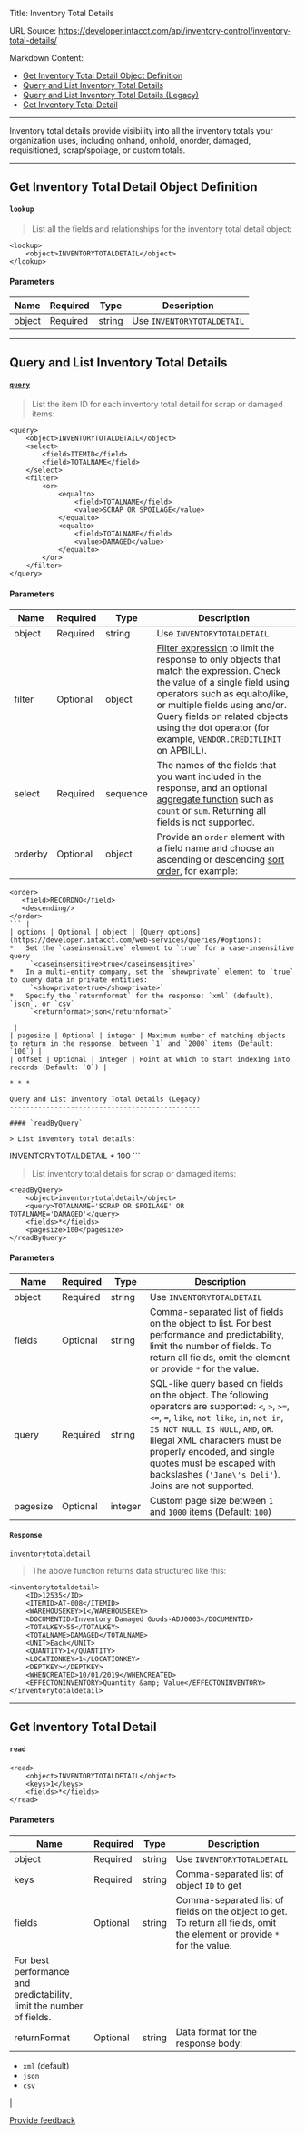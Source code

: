 Title: Inventory Total Details

URL Source: https://developer.intacct.com/api/inventory-control/inventory-total-details/

Markdown Content:
*   [Get Inventory Total Detail Object Definition](https://developer.intacct.com/api/inventory-control/inventory-total-details/#get-inventory-total-detail-object-definition)
*   [Query and List Inventory Total Details](https://developer.intacct.com/api/inventory-control/inventory-total-details/#query-and-list-inventory-total-details)
*   [Query and List Inventory Total Details (Legacy)](https://developer.intacct.com/api/inventory-control/inventory-total-details/#query-and-list-inventory-total-details-legacy)
*   [Get Inventory Total Detail](https://developer.intacct.com/api/inventory-control/inventory-total-details/#get-inventory-total-detail)

* * *

Inventory total details provide visibility into all the inventory totals your organization uses, including onhand, onhold, onorder, damaged, requisitioned, scrap/spoilage, or custom totals.

* * *

Get Inventory Total Detail Object Definition
--------------------------------------------

#### `lookup`

> List all the fields and relationships for the inventory total detail object:

```
<lookup>
    <object>INVENTORYTOTALDETAIL</object>
</lookup>
```

#### Parameters

| Name | Required | Type | Description |
| --- | --- | --- | --- |
| object | Required | string | Use `INVENTORYTOTALDETAIL` |

* * *

Query and List Inventory Total Details
--------------------------------------

#### [`query`](https://developer.intacct.com/web-services/queries/)

> List the item ID for each inventory total detail for scrap or damaged items:

```
<query>
    <object>INVENTORYTOTALDETAIL</object>
    <select>
        <field>ITEMID</field>
        <field>TOTALNAME</field>
    </select>
    <filter>
        <or>
            <equalto>
                <field>TOTALNAME</field>
                <value>SCRAP OR SPOILAGE</value>
            </equalto>
            <equalto>
                <field>TOTALNAME</field>
                <value>DAMAGED</value>
            </equalto>
        </or>
    </filter>
</query>
```

#### Parameters

| Name | Required | Type | Description |
| --- | --- | --- | --- |
| object | Required | string | Use `INVENTORYTOTALDETAIL` |
| filter | Optional | object | [Filter expression](https://developer.intacct.com/web-services/queries/#filter) to limit the response to only objects that match the expression. Check the value of a single field using operators such as equalto/like, or multiple fields using and/or. Query fields on related objects using the dot operator (for example, `VENDOR.CREDITLIMIT` on APBILL). |
| select | Required | sequence | The names of the fields that you want included in the response, and an optional [aggregate function](https://developer.intacct.com/web-services/queries/#aggregate-functions) such as `count` or `sum`. Returning all fields is not supported. |
| orderby | Optional | object | Provide an `order` element with a field name and choose an ascending or descending [sort order](https://developer.intacct.com/web-services/queries/#order-by), for example:  
```
<order>  
   <field>RECORDNO</field>   
   <descending/>   
</order>
``` |
| options | Optional | object | [Query options](https://developer.intacct.com/web-services/queries/#options):
*   Set the `caseinsensitive` element to `true` for a case-insensitive query  
     `<caseinsensitive>true</caseinsensitive>`
*   In a multi-entity company, set the `showprivate` element to `true` to query data in private entities:  
     `<showprivate>true</showprivate>`
*   Specify the `returnformat` for the response: `xml` (default), `json`, or `csv`  
     `<returnformat>json</returnformat>`

 |
| pagesize | Optional | integer | Maximum number of matching objects to return in the response, between `1` and `2000` items (Default: `100`) |
| offset | Optional | integer | Point at which to start indexing into records (Default: `0`) |

* * *

Query and List Inventory Total Details (Legacy)
-----------------------------------------------

#### `readByQuery`

> List inventory total details:

```
<readByQuery>
    <object>INVENTORYTOTALDETAIL</object>
    <fields>*</fields>
    <query></query>
    <pagesize>100</pagesize>
</readByQuery>
```

> List inventory total details for scrap or damaged items:

```
<readByQuery>
    <object>inventorytotaldetail</object>
    <query>TOTALNAME='SCRAP OR SPOILAGE' OR TOTALNAME='DAMAGED'</query>
    <fields>*</fields>
    <pagesize>100</pagesize>
</readByQuery>
```

#### Parameters

| Name | Required | Type | Description |
| --- | --- | --- | --- |
| object | Required | string | Use `INVENTORYTOTALDETAIL` |
| fields | Optional | string | Comma-separated list of fields on the object to list. For best performance and predictability, limit the number of fields. To return all fields, omit the element or provide `*` for the value. |
| query | Required | string | SQL-like query based on fields on the object. The following operators are supported: `<`, `>`, `>=`, `<=`, `=`, `like`, `not like`, `in`, `not in`, `IS NOT NULL`, `IS NULL`, `AND`, `OR`. Illegal XML characters must be properly encoded, and single quotes must be escaped with backslashes (`'Jane\'s Deli'`). Joins are not supported. |
| pagesize | Optional | integer | Custom page size between `1` and `1000` items (Default: `100`) |

#### `Response`

`inventorytotaldetail`

> The above function returns data structured like this:

```
<inventorytotaldetail>
    <ID>12535</ID>
    <ITEMID>AT-008</ITEMID>
    <WAREHOUSEKEY>1</WAREHOUSEKEY>
    <DOCUMENTID>Inventory Damaged Goods-ADJ0003</DOCUMENTID>
    <TOTALKEY>55</TOTALKEY>
    <TOTALNAME>DAMAGED</TOTALNAME>
    <UNIT>Each</UNIT>
    <QUANTITY>1</QUANTITY>
    <LOCATIONKEY>1</LOCATIONKEY>
    <DEPTKEY></DEPTKEY>
    <WHENCREATED>10/01/2019</WHENCREATED>
    <EFFECTONINVENTORY>Quantity &amp; Value</EFFECTONINVENTORY>
</inventorytotaldetail>
```

* * *

Get Inventory Total Detail
--------------------------

#### `read`

```
<read>
    <object>INVENTORYTOTALDETAIL</object>
    <keys>1</keys>
    <fields>*</fields>
</read>
```

#### Parameters

| Name | Required | Type | Description |
| --- | --- | --- | --- |
| object | Required | string | Use `INVENTORYTOTALDETAIL` |
| keys | Required | string | Comma-separated list of object `ID` to get |
| fields | Optional | string | Comma-separated list of fields on the object to get. To return all fields, omit the element or provide `*` for the value.  
For best performance and predictability, limit the number of fields. |
| returnFormat | Optional | string | Data format for the response body:
*   `xml` (default)
*   `json`
*   `csv`

 |

[Provide feedback](https://forms.office.com/Pages/ResponsePage.aspx?id=fN0yPvZBLUmho8WOsCz0-Gj_lksFLzJAg2QKkx1lkvZUMkxMVDYxSzhHQzlNTjBNR1IwOVNETDNEMiQlQCN0PWcu)

